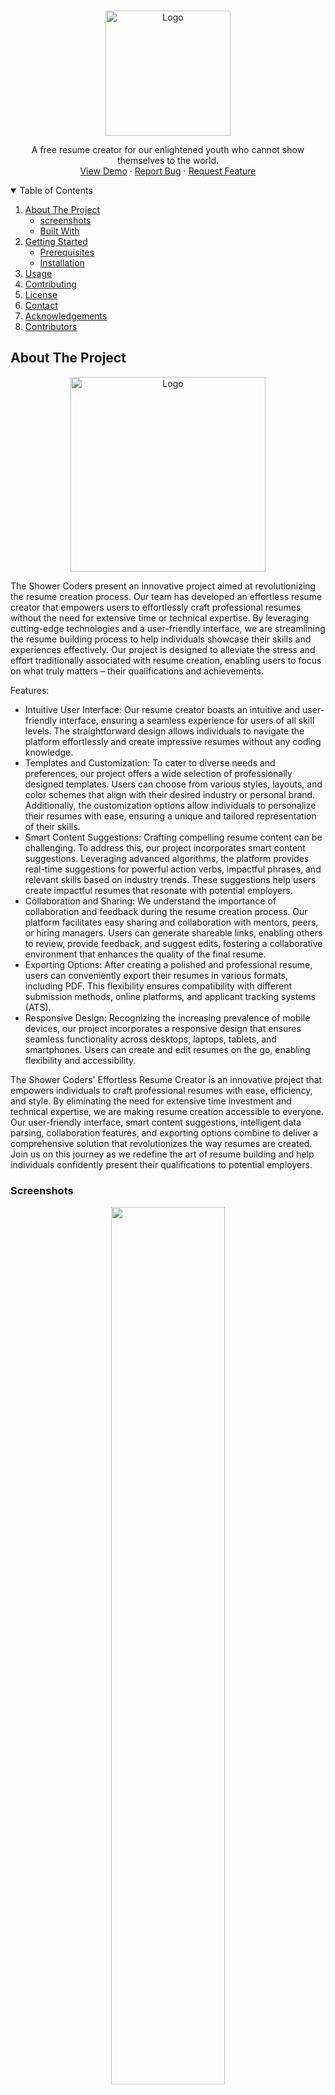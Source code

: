 <!-- PROJECT LOGO -->
<br />
<p align="center">
  <a href="https://cvgenius.app">
    <img src="https://github.com/The-Shower-Coders/CVGenius/assets/77299279/000a5a2d-e0d5-4644-9838-018cef8ce257" alt="Logo" width="200px" >
  </a>

  <p align="center">
 A free resume creator for our enlightened youth who cannot show themselves to the world.
    <br />
    <a href="https://cvgenius.app">View Demo</a>
    ·
    <a href="https://github.com/The-Shower-Coders/CVGenius/issues">Report Bug</a>
    ·
    <a href="https://github.com/The-Shower-Coders/CVGenius/issues">Request Feature</a>
  </p>
</p>

<!-- TABLE OF CONTENTS -->
<details open="open">
  <summary>Table of Contents</summary>
  <ol>
    <li>
      <a href="#about-the-project">About The Project</a>
      <ul>
        <li><a href="#screenshots">screenshots</a></li>
        <li><a href="#built-with">Built With</a></li>
      </ul>
    </li>
    <li>
      <a href="#getting-started">Getting Started</a>
      <ul>
        <li><a href="#prerequisites">Prerequisites</a></li>
        <li><a href="#installation">Installation</a></li>
      </ul>
    </li>
    <li><a href="#usage">Usage</a></li>
    <li><a href="#contributing">Contributing</a></li>
    <li><a href="#license">License</a></li>
    <li><a href="#contact">Contact</a></li>
    <li><a href="#acknowledgements">Acknowledgements</a></li>
    <li><a href="#contributors">Contributors</a></li>
  </ol>
</details>

<!-- ABOUT THE PROJECT -->

## About The Project

<p align="center">
  <a href="https://cvgenius.app">
    <img src="https://github.com/The-Shower-Coders/CVGenius/assets/77299279/000a5a2d-e0d5-4644-9838-018cef8ce257" alt="Logo" width="312" >
  </a>
</p>

The Shower Coders present an innovative project aimed at revolutionizing the resume creation process. Our team has developed an effortless resume creator that empowers users to effortlessly craft professional resumes without the need for extensive time or technical expertise. By leveraging cutting-edge technologies and a user-friendly interface, we are streamlining the resume building process to help individuals showcase their skills and experiences effectively. Our project is designed to alleviate the stress and effort traditionally associated with resume creation, enabling users to focus on what truly matters – their qualifications and achievements.

Features:

-   Intuitive User Interface:
    Our resume creator boasts an intuitive and user-friendly interface, ensuring a seamless experience for users of all skill levels. The straightforward design allows individuals to navigate the platform effortlessly and create impressive resumes without any coding knowledge.
-   Templates and Customization:
    To cater to diverse needs and preferences, our project offers a wide selection of professionally designed templates. Users can choose from various styles, layouts, and color schemes that align with their desired industry or personal brand. Additionally, the customization options allow individuals to personalize their resumes with ease, ensuring a unique and tailored representation of their skills.
-   Smart Content Suggestions:
    Crafting compelling resume content can be challenging. To address this, our project incorporates smart content suggestions. Leveraging advanced algorithms, the platform provides real-time suggestions for powerful action verbs, impactful phrases, and relevant skills based on industry trends. These suggestions help users create impactful resumes that resonate with potential employers.
-   Collaboration and Sharing:
    We understand the importance of collaboration and feedback during the resume creation process. Our platform facilitates easy sharing and collaboration with mentors, peers, or hiring managers. Users can generate shareable links, enabling others to review, provide feedback, and suggest edits, fostering a collaborative environment that enhances the quality of the final resume.
-   Exporting Options:
    After creating a polished and professional resume, users can conveniently export their resumes in various formats, including PDF. This flexibility ensures compatibility with different submission methods, online platforms, and applicant tracking systems (ATS).
-   Responsive Design:
    Recognizing the increasing prevalence of mobile devices, our project incorporates a responsive design that ensures seamless functionality across desktops, laptops, tablets, and smartphones. Users can create and edit resumes on the go, enabling flexibility and accessibility.

The Shower Coders' Effortless Resume Creator is an innovative project that empowers individuals to craft professional resumes with ease, efficiency, and style. By eliminating the need for extensive time investment and technical expertise, we are making resume creation accessible to everyone. Our user-friendly interface, smart content suggestions, intelligent data parsing, collaboration features, and exporting options combine to deliver a comprehensive solution that revolutionizes the way resumes are created. Join us on this journey as we redefine the art of resume building and help individuals confidently present their qualifications to potential employers.

### Screenshots

<p align="center">
  <img src="https://github.com/The-Shower-Coders/CVGenius/assets/77299279/343cc602-288f-4ede-b026-acd0f96bff23" width="60%"></img>
</p>

### Built With

List of major frameworks used in building the project. including Add-ons/plugins for acknowledgement.

-   [ExpressJS](https://expressjs.com/)
-   [Puppeteer](https://pptr.dev/)
-   [Materializecss](https://materializecss.com/)
-   [Bootstrap](https://www.npmjs.com/package/bootstrap)

<!-- GETTING STARTED -->

## Getting Started

This is an example of how you may give instructions on setting up your project locally.
To get a local copy up and running follow these simple example steps.

### Prerequisites

This is an example of how to list things you need to use the software and how to install them.

-   npm
    ```sh
    npm install npm@latest -g
    ```
-   python
    ```cmd
    winget install --id=Python.Python.3.10  -e
    ```

### Installation

1. Clone the repo
    ```sh
    git clone https://github.com/The-Shower-Coders/CVGenius.git
    ```
2. Install NPM packages
    ```sh
    npm install
    ```

## Usage

3. setup environment

    ```sh
    setx BARD_TOKEN <Bard_Token [Optional]>
    ```

    ```sh
    setx MONGODB <MongoDB Connection String [REQUIRED]>
    ```

4. run webapp
    ```sh
    npm test
    ```

<!-- CONTRIBUTING -->

## Contributing

Contributions are what make the open source community such an amazing place to be learn, inspire, and create. Any contributions you make are **greatly appreciated**.

1. Fork the Project
2. Create your Feature Branch (`git checkout -b feature/AmazingFeature`)
3. Commit your Changes (`git commit -m 'Add some AmazingFeature'`)
4. Push to the Branch (`git push origin feature/AmazingFeature`)
5. Open a Pull Request (`gh pr create`)

<!-- LICENSE -->

## License

Distributed under the MIT License. See `LICENSE` for more information.

<!-- CONTACT -->

## Contact

<a href="https://github.com/The-Shower-Coders/CVGenius/issues">Contact we</a>

<!-- ACKNOWLEDGEMENTS -->

## Acknowledgements

-   [Font Awesome](https://fontawesome.com)
-   [ExpressJS](https://expressjs.com/)
-   [Puppeteer](https://pptr.dev/)
-   [Pdfobject](https://pdfobject.com/)
-   [jQuery](https://jquery.com/)
-   [FileSaver](https://www.npmjs.com/package/file-saver)
-   [pdf.js](https://mozilla.github.io/pdf.js/)
-   [Tiny-slider](https://ganlanyuan.github.io/tiny-slider/demo/)
-   [Popperjs](https://popper.js.org/)
-   [Materializecss](https://materializecss.com/)
-   [Bootstrap](https://www.npmjs.com/package/bootstrap)

## Contributors

<b>Huge</b> thanks to all the contributers who helped make CVgenius possible and who supports us! ❤️

<table align="center">
  <tr align="center">
    <td align="center"><a href="https://github.com/GroophyLifefor"><img src="https://avatars.githubusercontent.com/u/77299279?v=4" width="100px;" /><br /><sub><b>Murat Kirazkaya</b></sub></a><br /></td>
    <td align="center"><a href="https://github.com/nazwq"><img src="https://avatars.githubusercontent.com/u/124010517?v=4" width="100px;" alt=""/><br /><sub><b>Sudenaz Avcı</b></sub></a><br /></td>
    <td align="center"><a href="https://github.com/clowerty"><img src="https://avatars.githubusercontent.com/u/123985071?v=4" width="100px;" /><br /><sub><b>Neriman Topçu</b></sub></a><br /></td>
    <td align="center"><a href="https://github.com/nofe-wrk"><img src="https://avatars.githubusercontent.com/u/124031876?v=4" width="100px;" /><br /><sub><b>Ömer Yahya Yiğit</b></sub></a><br /></td>
  </tr>
</table>

---

<p align="center">
  <img src="https://github.com/The-Shower-Coders/CVGenius/assets/77299279/cfcead3a-664e-42e2-bff8-5cec4b192969" width="80%"></img>
</p>
<p align="center">
  <b>Thanks for everything Insider & Kodluyoruz</b>
</p>
<p align="center">
  <img src="https://avatars.githubusercontent.com/u/19927042?s=200&v=4" width="10%"></img>
  <img src="https://avatars.githubusercontent.com/u/30476529?s=200&v=4" width="10%"></img>
</p>
